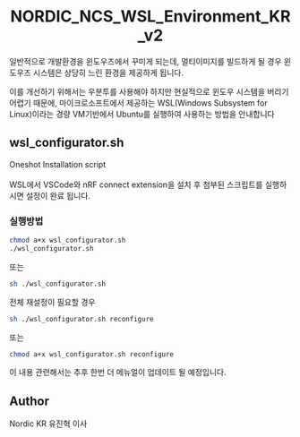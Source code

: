 <div align="center">

# NORDIC_NCS_WSL_Environment_KR_v2

</div>



일반적으로 개발환경을 윈도우즈에서 꾸미게 되는데, 멀티이미지를 빌드하게 될 경우 윈도우즈 시스템은 상당히 느린 환경을 제공하게 됩니다.

이를 개선하기 위해서는 우분투를 사용해야 하지만 현실적으로 윈도우 시스템을 버리기 어렵기 때문에, 마이크로소프트에서 제공하는 WSL(Windows Subsystem for Linux)이라는 경량 VM기반에서 Ubuntu를 실행하여 사용하는 방법을 안내합니다

## wsl_configurator.sh
Oneshot Installation script<br><br>
WSL에서 VSCode와 nRF connect extension을 설치 후 첨부된 스크립트를 실행하시면 설정이 완료 됩니다.<br>

### 실행방법

``` Bash
chmod a+x wsl_configurator.sh 
./wsl_configurator.sh
```
또는<br>
``` Bash
sh ./wsl_configurator.sh
```
전체 재설정이 필요할 경우<br>
``` Bash
sh ./wsl_configurator.sh reconfigure
```
또는<br>
``` Bash
chmod a+x wsl_configurator.sh reconfigure
```

이 내용 관련해서는 추후 한번 더 메뉴얼이 업데이트 될 예정입니다.

## Author
Nordic KR 유진혁 이사